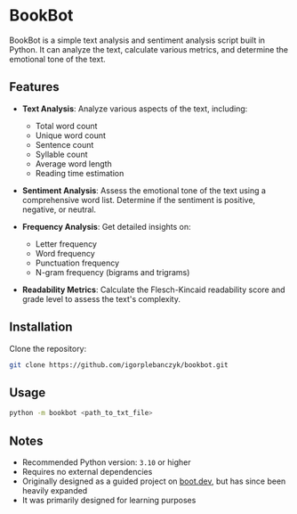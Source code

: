 # BookBot

BookBot is a simple text analysis and sentiment analysis script built in Python. It can analyze the text, calculate various metrics, and determine the emotional tone of the text.

## Features

- **Text Analysis**: Analyze various aspects of the text, including:
    - Total word count
    - Unique word count
    - Sentence count
    - Syllable count
    - Average word length
    - Reading time estimation

- **Sentiment Analysis**: Assess the emotional tone of the text using a comprehensive word list. Determine if the sentiment is positive, negative, or neutral.

- **Frequency Analysis**: Get detailed insights on:
    - Letter frequency
    - Word frequency
    - Punctuation frequency
    - N-gram frequency (bigrams and trigrams)

- **Readability Metrics**: Calculate the Flesch-Kincaid readability score and grade level to assess the text's complexity.

## Installation

Clone the repository:
```bash
git clone https://github.com/igorplebanczyk/bookbot.git
```

## Usage

```bash
python -m bookbot <path_to_txt_file>
```

## Notes
* Recommended Python version: `3.10` or higher
* Requires no external dependencies
* Originally designed as a guided project on [boot.dev](https://www.boot.dev/courses/build-bookbot), but has since been heavily expanded
* It was primarily designed for learning purposes